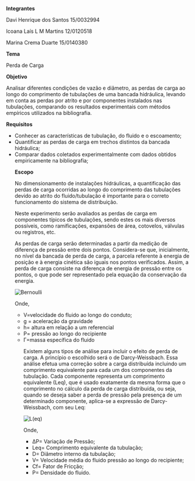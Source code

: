 **Integrantes**
<p>Davi Henrique dos Santos 15/0032994
<p>Icoana Laís L M Martins  12/0120518
<p>Marina Crema Duarte      15/0140380
</p>
<p>
 
 **Tema**
 <p>Perda de Carga </p>
 <p>
 
**Objetivo**
  <p>Analisar diferentes condições de vazão e diâmetro, as perdas de carga ao longo do comprimento de tubulações de uma bancada hidráulica, levando em conta as perdas por atrito e por componentes instalados nas tubulações, comparando os resultados experimentais com métodos empíricos utilizados na bibliografia. </p> 
 <p>
 
**Requisitos**
 <p>
 <ul>
  <li>Conhecer as características de tubulação, do fluido e o escoamento;</li>
<li>Quantificar as perdas de carga em trechos distintos da bancada hidráulica;</li>
<li>Comparar dados coletados experimentalmente com dados obtidos empiricamente na bibliografia;</li></p>

<p>
 
 **Escopo**
<p>
  No dimensionamento de instalações hidráulicas, a quantificação das perdas de carga ocorridas ao longo do comprimento das tubulações devido ao atrito do fluido/tubulação é importante para o correto funcionamento do sistema de distribuição.</p>
  
<p>
  Neste experimento serão avaliados as perdas de carga em componentes típicos de tubulações, sendo estes os mais diversos possíveis, como ramificações, expansões de área, cotovelos, válvulas ou registros, etc.</p>

<p>
 As perdas de carga serão determinadas a partir da medição de diferença de pressão entre dois pontos. Considera-se que, inicialmente, no nível da bancada de perda de carga, a parcela referente à energia de posição e à energia cinética são iguais nos pontos verificados. Assim, a perda de carga consiste na diferença de energia de pressão entre os pontos, o que pode ser representado pela equação da conservação da energia.</p>

![Bernoulli](https://raw.githubusercontent.com/laboratorio-de-dinamica-dos-fluidos/2019.2-Danico/master/bernoulli.gif)

<p> Onde,
<ul>
  <li>V=velocidade do fluido ao longo do conduto;</li>
 <li>g = aceleração da gravidade</li>
 <li>h= altura em relação a um referencial</li>
 <li>P= pressão ao longo do recipiente</li>
 <li> &Gamma;=massa específica do fluido</li> </p>
 <p>
</p> 

<p> 
 Existem alguns tipos de análise para incluir o efeito de perda de carga. A princípio o escolhido será o de Darcy-Weissbach. Essa análise efetua uma correção sobre a carga distribuída incluindo um comprimento equivalente para cada um dos componentes da tubulação. Cada componente representa um comprimento equivalente (Leq), que é usado exatamente da mesma forma que o comprimento no cálculo da perda de carga distribuída, ou seja, quando se deseja saber a perda de pressão pela presença de um determinado componente, aplica-se a expressão de Darcy-Weissbach, com seu Leq: <p/>
 
 ![L(eq)](https://raw.githubusercontent.com/laboratorio-de-dinamica-dos-fluidos/2019.2-Danico/master/L(eq).gif)
  
<p> Onde,
<ul>
  <li> &Delta;P= Variação de Pressão;</li>
 <li> Leq= Comprimento equivalente da tubulação;</li>
 <li>D= Diâmetro interno da tubulação;</li>
 <li>V= Velocidade média do fluido pressão ao longo do recipiente;</li>
 <li> Cf= Fator de Fricção;</li>
 <li> &Rho;= Densidade do fluido. </p>

